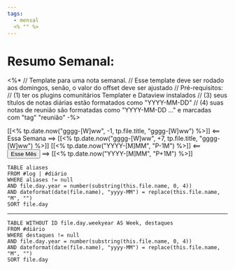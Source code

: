 ```yaml
---
tags: 
  - mensal
  <% "" %>
---
```

# Resumo Semanal:
<%* 
	// Template para uma nota semanal. 
	// Esse template deve ser rodado aos domingos, senão, o valor do offset deve ser ajustado
	// Pré-requisitos: 
	// (1) ter os plugins comunitários Templater e Dataview instalados 
	// (3) seus títulos de notas diárias estão formatados como "YYYY-MM-DD" 
	// (4) suas notas de reunião são formatadas como "YYYY-MM-DD ..." e marcadas com "tag" "reunião"
-%>


[[<% tp.date.now("gggg-[W]ww", -1, tp.file.title, "gggg-[W]ww") %>]] <== Essa Semana ==> [[<% tp.date.now("gggg-[W]ww", +7, tp.file.title, "gggg-[W]ww") %>]]
[[<% tp.date.now("YYYY-[M]MM", "P-1M") %>]] <== <button class="date_button_today">Esse Mês</button> ==> [[<% tp.date.now("YYYY-[M]MM", "P+1M") %>]]


```dataview
TABLE aliases
FROM #log | #diário 
WHERE aliases != null
AND file.day.year = number(substring(this.file.name, 0, 4))
AND dateformat(date(file.name), "yyyy-MM") = replace(this.file.name, "M", "")
SORT file.day
```

---

```dataview
TABLE WITHOUT ID file.day.weekyear AS Week, destaques
FROM #diário
WHERE destaques != null
AND file.day.year = number(substring(this.file.name, 0, 4))
AND dateformat(date(file.name), "yyyy-MM") = replace(this.file.name, "M", "")
SORT file.day
```

